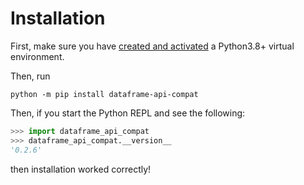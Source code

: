 # Installation

First, make sure you have [created and activated](https://docs.python.org/3/library/venv.html) a Python3.8+ virtual environment.

Then, run
```console
python -m pip install dataframe-api-compat
```

Then, if you start the Python REPL and see the following:
```python
>>> import dataframe_api_compat
>>> dataframe_api_compat.__version__
'0.2.6'
```
then installation worked correctly!
